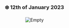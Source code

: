 <div align="center"> 

### ❄️ 12th of January 2023

![Empty](https://data.whicdn.com/images/296248141/original.gif)
</div>
